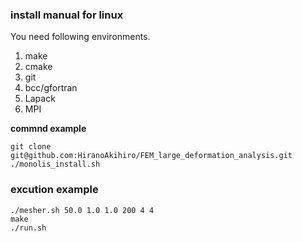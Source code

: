 ### install manual for linux
You need following environments.
1. make
2. cmake
3. git
4. bcc/gfortran
5. Lapack
6. MPI

**commnd example**
```
git clone git@github.com:HiranoAkihiro/FEM_large_deformation_analysis.git
./monolis_install.sh
```
### excution example
```
./mesher.sh 50.0 1.0 1.0 200 4 4
make
./run.sh
```
